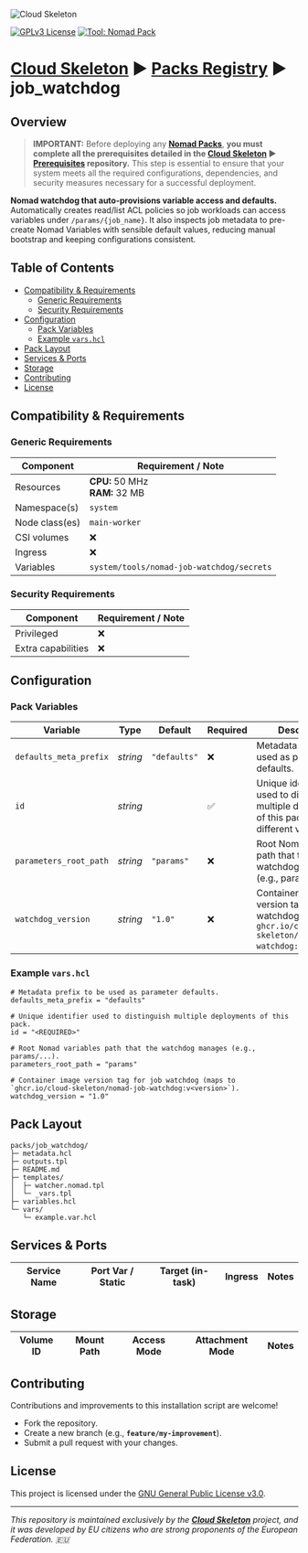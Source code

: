 ![Cloud Skeleton](../../assets/logo.jpg)

[![GPLv3 License](https://img.shields.io/badge/License-GPLv3-blue.svg)](LICENSE) [![Tool: Nomad Pack](https://img.shields.io/badge/Tool-Nomad_Pack-green)]()

# **[Cloud Skeleton][cloud-skeleton]** ► **[Packs Registry][packs-registry]**  ► **job_watchdog**

## Overview

> **IMPORTANT:** Before deploying any **[Nomad Packs][hashicorp-nomad-packs]**, **you must complete all the prerequisites detailed in the **[Cloud Skeleton][cloud-skeleton]** ► **[Prerequisites][prerequisites]** repository.** This step is essential to ensure that your system meets all the required configurations, dependencies, and security measures necessary for a successful deployment.

**Nomad watchdog that auto-provisions variable access and defaults.**  
Automatically creates read/list ACL policies so job workloads can access variables under `/params/{job_name}`. It also inspects job metadata to pre-create Nomad Variables with sensible default values, reducing manual bootstrap and keeping configurations consistent.

## Table of Contents

- [Compatibility & Requirements](#compatibility--requirements)
  - [Generic Requirements](#generic-requirements)
  - [Security Requirements](#security-requirements)
- [Configuration](#configuration)
  - [Pack Variables](#pack-variables)
  - [Example `vars.hcl`](#example-varshcl)
- [Pack Layout](#pack-layout)
- [Services & Ports](#services--ports)
- [Storage](#storage)
- [Contributing](#contributing)
- [License](#license)

## Compatibility & Requirements

### Generic Requirements

| Component      | Requirement / Note                        |
|----------------|-------------------------------------------|
| Resources      | **CPU:** 50 MHz <br> **RAM:** 32 MB       |
| Namespace(s)   | `system`                                  |
| Node class(es) | `main-worker`                             |
| CSI volumes    | ❌                                        |
| Ingress        | ❌                                        |
| Variables      | `system/tools/nomad-job-watchdog/secrets` |

### Security Requirements

| Component          | Requirement / Note |
|--------------------|--------------------|
| Privileged         | ❌                 |
| Extra capabilities | ❌                 |

## Configuration

### Pack Variables

<!-- BEGIN_AUTO:VARIABLES_TABLE -->
| Variable               | Type     | Default      | Required | Description                                                                                                    |
|------------------------|----------|--------------|----------|----------------------------------------------------------------------------------------------------------------|
| `defaults_meta_prefix` | *string* | `"defaults"` | ❌       | Metadata prefix to be used as parameter defaults.                                                              |
| `id`                   | *string* |              | ✅       | Unique identifier used to distinguish multiple deployments of this pack with different variables.              |
| `parameters_root_path` | *string* | `"params"`   | ❌       | Root Nomad variables path that the watchdog manages (e.g., params/...).                                        |
| `watchdog_version`     | *string* | `"1.0"`      | ❌       | Container image version tag for job watchdog (maps to `ghcr.io/cloud-skeleton/nomad-job-watchdog:v<version>`). |
<!-- END_AUTO:VARIABLES_TABLE -->

### Example `vars.hcl`

```hcl
# Metadata prefix to be used as parameter defaults.
defaults_meta_prefix = "defaults"

# Unique identifier used to distinguish multiple deployments of this pack.
id = "<REQUIRED>"

# Root Nomad variables path that the watchdog manages (e.g., params/...).
parameters_root_path = "params"

# Container image version tag for job watchdog (maps to `ghcr.io/cloud-skeleton/nomad-job-watchdog:v<version>`).
watchdog_version = "1.0"
```

## Pack Layout

```
packs/job_watchdog/
├─ metadata.hcl
├─ outputs.tpl
├─ README.md
├─ templates/
│  ├─ watcher.nomad.tpl
│  └─ _vars.tpl
├─ variables.hcl
└─ vars/
   └─ example.var.hcl
```

## Services & Ports

<!-- BEGIN_AUTO:SERVICES_TABLE -->
| Service Name | Port Var / Static | Target (in-task) | Ingress | Notes |
|--------------|-------------------|------------------|---------|-------|
<!-- END_AUTO:SERVICES_TABLE -->

## Storage

<!-- BEGIN_AUTO:VOLUMES_TABLE -->
| Volume ID | Mount Path | Access Mode | Attachment Mode | Notes |
|-----------|------------|-------------|-----------------|-------|
<!-- END_AUTO:VOLUMES_TABLE -->

## Contributing

Contributions and improvements to this installation script are welcome!  
- Fork the repository.  
- Create a new branch (e.g., **`feature/my-improvement`**).  
- Submit a pull request with your changes.

## License

This project is licensed under the [GNU General Public License v3.0](LICENSE).

---

*This repository is maintained exclusively by the **[Cloud Skeleton][cloud-skeleton]** project, and it was developed by EU citizens who are strong proponents of the European Federation. 🇪🇺*

<!-- Reference -->
[cloud-skeleton]: https://github.com/cloud-skeleton/
[hashicorp-nomad]: https://developer.hashicorp.com/nomad/tutorials/get-started
[hashicorp-nomad-packs]: https://developer.hashicorp.com/nomad/tools/nomad-pack
[packs-registry]: https://github.com/cloud-skeleton/packs-registry/
[prerequisites]: https://github.com/cloud-skeleton/prerequisites
